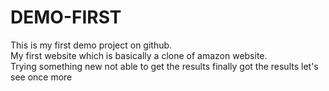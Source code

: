 # DEMO-FIRST
This is my first demo project on github.
<br>
My first website which is basically a clone of amazon website.
<br>
Trying something new
not able to get the results
finally got the results let's see once more
